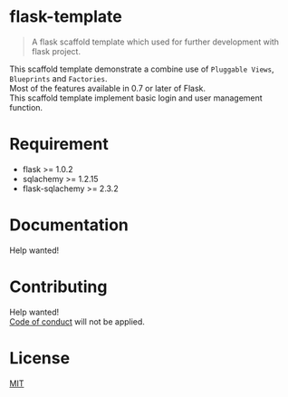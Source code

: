 # flask-template
> A flask scaffold template which used for further development with flask project.

This scaffold template demonstrate a combine use of `Pluggable Views`, `Blueprints` and `Factories`.  
Most of the features available in 0.7 or later of Flask.  
This scaffold template implement basic login and user management function.

#  Requirement
* flask >= 1.0.2
* sqlachemy >= 1.2.15
* flask-sqlachemy >= 2.3.2

# Documentation
Help wanted!

# Contributing
Help wanted!  
[Code of conduct](.github/CODE_OF_CONDUCT.md) will not be applied.

# License
[MIT](LICENSE)
